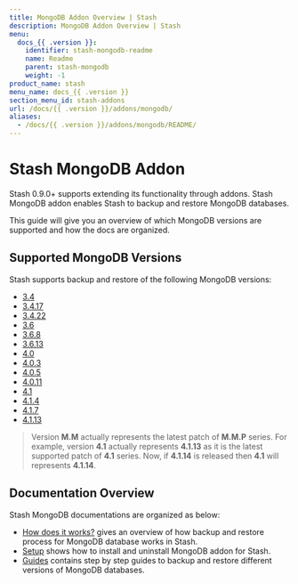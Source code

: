 ```yaml
---
title: MongoDB Addon Overview | Stash
description: MongoDB Addon Overview | Stash
menu:
  docs_{{ .version }}:
    identifier: stash-mongodb-readme
    name: Readme
    parent: stash-mongodb
    weight: -1
product_name: stash
menu_name: docs_{{ .version }}
section_menu_id: stash-addons
url: /docs/{{ .version }}/addons/mongodb/
aliases:
  - /docs/{{ .version }}/addons/mongodb/README/
---
```


# Stash MongoDB Addon

Stash 0.9.0+ supports extending its functionality through addons. Stash MongoDB addon enables Stash to backup and restore MongoDB databases.

This guide will give you an overview of which MongoDB versions are supported and how the docs are organized.

## Supported MongoDB Versions

Stash supports backup and restore of the following MongoDB versions:

- [3.4](/docs/addons/mongodb/guides/3.4/mongodb.md)
- [3.4.17](/docs/addons/mongodb/guides/3.4.17/mongodb.md)
- [3.4.22](/docs/addons/mongodb/guides/3.4.22/mongodb.md)
- [3.6](/docs/addons/mongodb/guides/3.6/mongodb.md)
- [3.6.8](/docs/addons/mongodb/guides/3.6.8/mongodb.md)
- [3.6.13](/docs/addons/mongodb/guides/3.6.13/mongodb.md)
- [4.0](/docs/addons/mongodb/guides/4.0/mongodb.md)
- [4.0.3](/docs/addons/mongodb/guides/4.0.3/mongodb.md)
- [4.0.5](/docs/addons/mongodb/guides/4.0.5/mongodb.md)
- [4.0.11](/docs/addons/mongodb/guides/4.0.11/mongodb.md)
- [4.1](/docs/addons/mongodb/guides/4.1/mongodb.md)
- [4.1.4](/docs/addons/mongodb/guides/4.1.4/mongodb.md)
- [4.1.7](/docs/addons/mongodb/guides/4.1.7/mongodb.md)
- [4.1.13](/docs/addons/mongodb/guides/4.1.13/mongodb.md)

>Version **M.M** actually represents the latest patch of **M.M.P** series. For example, version **4.1** actually represents **4.1.13** as it is the latest supported patch of **4.1** series. Now, if **4.1.14** is released then **4.1** will represents **4.1.14**.

## Documentation Overview

Stash MongoDB documentations are organized as below:

- [How does it works?](/docs/addons/mongodb/overview.md) gives an overview of how backup and restore process for MongoDB database works in Stash.
- [Setup](/docs/addons/mongodb/setup/install.md) shows how to install and uninstall MongoDB addon for Stash.
- [Guides](/docs/addons/mongodb/guides/3.6/mongodb.md) contains step by step guides to backup and restore different versions of MongoDB databases.
